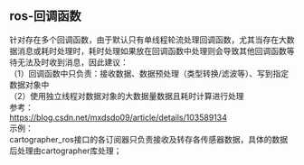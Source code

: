 
## ros-回调函数
针对存在多个回调函数，由于默认只有单线程轮流处理回调函数，尤其当存在大数据消息或耗时处理时，耗时处理如果放在回调函数中处理则会导致其他回调函数等待无法及时收到消息，因此建议：  
（1）回调函数中只负责：接收数据、数据预处理（类型转换/滤波等）、写到指定数据对象中  
（2）使用独立线程对数据对象的大数据量数据且耗时计算进行处理  
参考：  
  https://blog.csdn.net/mxdsdo09/article/details/103589134  
示例：  
  cartographer_ros接口的各订阅器只负责接收及转存各传感器数据，具体的数据后处理由cartographer库处理；  
  
